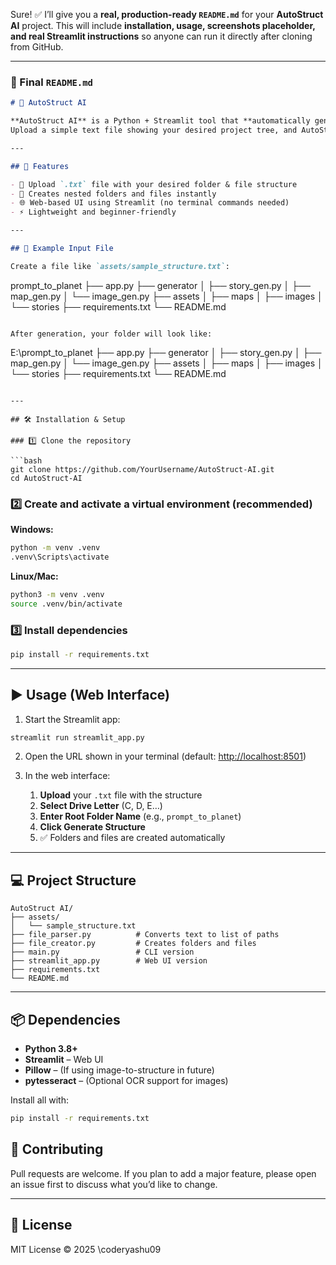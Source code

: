 Sure! ✅ I’ll give you a **real, production-ready `README.md`** for your **AutoStruct AI** project.
This will include **installation, usage, screenshots placeholder, and real Streamlit instructions** so anyone can run it directly after cloning from GitHub.

---

### 📄 Final `README.md`

```markdown
# 📁 AutoStruct AI

**AutoStruct AI** is a Python + Streamlit tool that **automatically generates folder and file structures** from a `.txt` file.  
Upload a simple text file showing your desired project tree, and AutoStruct AI will create **nested folders and empty files** in your selected drive.

---

## 🚀 Features

- 📄 Upload `.txt` file with your desired folder & file structure
- 📂 Creates nested folders and files instantly
- 🌐 Web-based UI using Streamlit (no terminal commands needed)
- ⚡ Lightweight and beginner-friendly

---

## 📂 Example Input File

Create a file like `assets/sample_structure.txt`:

```

prompt\_to\_planet
├── app.py
├── generator
│   ├── story\_gen.py
│   ├── map\_gen.py
│   └── image\_gen.py
├── assets
│   ├── maps
│   ├── images
│   └── stories
├── requirements.txt
└── README.md

```

After generation, your folder will look like:

```

E:\prompt\_to\_planet
├── app.py
├── generator
│   ├── story\_gen.py
│   ├── map\_gen.py
│   └── image\_gen.py
├── assets
│   ├── maps
│   ├── images
│   └── stories
├── requirements.txt
└── README.md

````

---

## 🛠 Installation & Setup

### 1️⃣ Clone the repository

```bash
git clone https://github.com/YourUsername/AutoStruct-AI.git
cd AutoStruct-AI
````

### 2️⃣ Create and activate a virtual environment (recommended)

**Windows:**

```bash
python -m venv .venv
.venv\Scripts\activate
```

**Linux/Mac:**

```bash
python3 -m venv .venv
source .venv/bin/activate
```

### 3️⃣ Install dependencies

```bash
pip install -r requirements.txt
```

---

## ▶️ Usage (Web Interface)

1. Start the Streamlit app:

```bash
streamlit run streamlit_app.py
```

2. Open the URL shown in your terminal (default: [http://localhost:8501](http://localhost:8501))

3. In the web interface:

   1. **Upload** your `.txt` file with the structure
   2. **Select Drive Letter** (C, D, E…)
   3. **Enter Root Folder Name** (e.g., `prompt_to_planet`)
   4. **Click Generate Structure**
   5. ✅ Folders and files are created automatically

---

## 💻 Project Structure

```
AutoStruct AI/
├── assets/
│   └── sample_structure.txt
├── file_parser.py          # Converts text to list of paths
├── file_creator.py         # Creates folders and files
├── main.py                 # CLI version
├── streamlit_app.py        # Web UI version
├── requirements.txt
└── README.md
```

---

## 📦 Dependencies

* **Python 3.8+**
* **Streamlit** – Web UI
* **Pillow** – (If using image-to-structure in future)
* **pytesseract** – (Optional OCR support for images)

Install all with:

```bash
pip install -r requirements.txt
```

## 🤝 Contributing

Pull requests are welcome.
If you plan to add a major feature, please open an issue first to discuss what you’d like to change.

---

## 📜 License

MIT License © 2025 \coderyashu09

